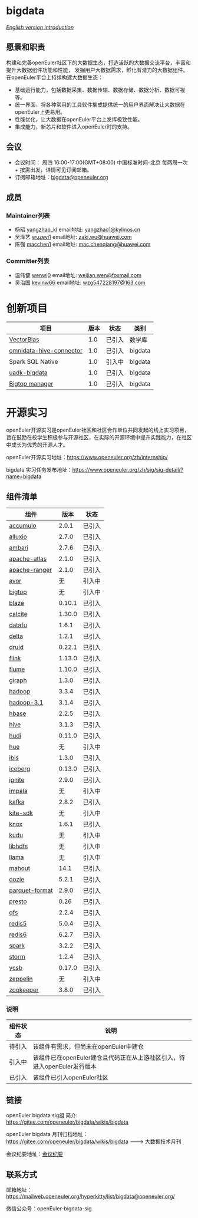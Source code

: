 # bigdata    
[ _English version introduction_ ](readme-English.md)


## 愿景和职责
构建和完善openEuler社区下的大数据生态，打造活跃的大数据交流平台，丰富和提升大数据组件功能和性能，
发掘用户大数据需求，孵化有潜力的大数据组件。
在openEuler平台上持续构建大数据生态：
- 基础运行能力，包括数据采集、数据传输、数据存储、数据分析、数据可视等。
- 统一界面，将各种常用的工具软件集成提供统一的用户界面解决让大数据在openEuler上更易用。
- 性能优化，让大数据在openEuler平台上发挥极致性能。
- 集成能力，新芯片和软件进入openEuler时的支持。

## 会议

- 会议时间： 周四 16:00-17:00(GMT+08:00) 中国标准时间-北京 每两周一次 + 按需出发，详情可见订阅邮箱。
- 订阅邮箱地址：bigdata@openeuler.org

## 成员

### Maintainer列表
  - 杨昭    [yangzhao_kl](https://gitee.com/yangzhao_kl) email地址: yangzhao1@kylinos.cn 
  - 吴泽艺  [wuzeyi1](https://gitee.com/wuzeyi1)         email地址: zaki.wu@huawei.com
  - 陈强    [macchen1](https://gitee.com/macchen1)       email地址: mac.chenqiang@huawei.com

### Committer列表
  - 温伟健    [wenwj0](https://gitee.com/wenwj0) email地址: weijian.wen@foxmail.com
  - 吴治国  [kevinw66](https://gitee.com/kevinw66)         email地址: wzg547228197@163.com

# 创新项目
| 项目 | 版本 | 状态 | 类别 |
| ---- | ---- | ---- | ---- |
|[VectorBlas](https://gitee.com/openeuler/vectorBlas) | 1.0 | 已引入| 数学库 |
|[omnidata-hive-connector](https://gitee.com/openeuler/omnidata-hive-connector)|1.0|已引入|bigdata|
|Spark SQL Native|1.0|引入中|bigdata|
|[uadk-bigdata](https://gitee.com/openeuler/uadk-bigdata)|1.0|已引入|bigdata|
|[Bigtop manager](https://gitee.com/openeuler/bigtop-manager)|1.0|已引入|bigdata|

# 开源实习
openEuler开源实习是openEuler社区和社区合作单位共同发起的线上实习项目，旨在鼓励在校学生积极参与开源社区，在实际的开源环境中提升实践能力，在社区中成长为优秀的开源人才。

openEuler开源实习地址：https://www.openeuler.org/zh/internship/

bigdata 实习任务发布地址：https://www.openeuler.org/zh/sig/sig-detail/?name=bigdata

## 组件清单

| 组件 | 版本 | 状态 |
| ---------------- |---------------- |---------------- |
|	[accumulo](https://gitee.com/src-openeuler/accumulo)	|	2.0.1	|	已引入	|
|	[alluxio](https://gitee.com/src-openeuler/alluxio)	|	2.7.0	|	已引入	|
|	[ambari](https://gitee.com/src-openeuler/ambari)	|	2.7.6	|	已引入	|
|	[apache-atlas](https://gitee.com/src-openeuler/apache-atlas)	|	2.1.0	|	已引入	|
|	[apache-ranger](https://gitee.com/src-openeuler/apache-ranger)	|	2.1.0	|	已引入	|
|	[avor](https://gitee.com/src-openeuler/avor)	|	无	|	引入中	|
|	[bigtop](https://gitee.com/src-openeuler/bigtop)	|	无	|	引入中	|
|	[blaze](https://gitee.com/src-openeuler/blaze)	|	0.10.1	|	已引入	|
|	[calcite](https://gitee.com/src-openeuler/calcite)	|	1.30.0	|	已引入	|
|	[datafu](https://gitee.com/src-openeuler/datafu)	|	1.6.1	|	已引入	|
|	[delta](https://gitee.com/src-openeuler/delta)	|	1.2.1	|	已引入	|
|	[druid](https://gitee.com/src-openeuler/druid)	|	0.22.1	|	已引入	|
|	[flink](https://gitee.com/src-openeuler/flink)	|	1.13.0	|	已引入	|
|	[flume](https://gitee.com/src-openeuler/flume)	|	1.10.0	|	已引入	|
|	[giraph](https://gitee.com/src-openeuler/giraph)	|	1.3.0	|	已引入	|
|	[hadoop](https://gitee.com/src-openeuler/hadoop)	|	3.3.4	|	已引入	|
|	[hadoop-3.1](https://gitee.com/src-openeuler/hadoop-3.1)	|	3.1.4	|	已引入	|
|	[hbase](https://gitee.com/src-openeuler/hbase)	|	2.2.5	|	已引入	|
|	[hive](https://gitee.com/src-openeuler/hive)	|	3.1.3	|	已引入	|
|	[hudi](https://gitee.com/src-openeuler/hudi)	|	0.11.0	|	已引入	|
|	[hue](https://gitee.com/src-openeuler/hue)	|	无	|	引入中	|
|	[ibis](https://gitee.com/src-openeuler/ibis)	|	1.3.0	|	已引入	|
|	[iceberg](https://gitee.com/src-openeuler/iceberg)	|	0.13.0	|	已引入	|
|	[ignite](https://gitee.com/src-openeuler/ignite)	|	2.9.0	|	已引入	|
|	[impala](https://gitee.com/src-openeuler/impala)	|	无	|	引入中	|
|	[kafka](https://gitee.com/src-openeuler/kafka)	|	2.8.2	|	已引入	|
|	[kite-sdk](https://gitee.com/src-openeuler/kite-sdk)	|	无	|	引入中	|
|	[knox](https://gitee.com/src-openeuler/knox)	|	1.6.1	|	已引入	|
|	[kudu](https://gitee.com/src-openeuler/kudu)	|	无	|	引入中	|
|	[libhdfs](https://gitee.com/src-openeuler/libhdfs)	|	无	|	引入中	|
|	[llama](https://gitee.com/src-openeuler/llama)	|	无	|	引入中	|
|	[mahout](https://gitee.com/src-openeuler/mahout)	|	14.1	|	已引入	|
|	[oozie](https://gitee.com/src-openeuler/oozie)	|	5.2.1	|	已引入	|
|	[parquet-format](https://gitee.com/src-openeuler/parquet-format)	|	2.9.0	|	已引入	|
|	[presto](https://gitee.com/src-openeuler/presto)	|	0.26	|	已引入	|
|	[qfs](https://gitee.com/src-openeuler/qfs)	|	2.2.4	|	已引入	|
|	[redis5](https://gitee.com/src-openeuler/redis5)	|	5.0.4	|	已引入	|
|	[redis6](https://gitee.com/src-openeuler/redis6)	|	6.2.7	|	已引入	|
|	[spark](https://gitee.com/src-openeuler/spark)	|	3.2.2	|	已引入	|
|	[storm](https://gitee.com/src-openeuler/storm)	|	1.2.4	|	已引入	|
|	[ycsb](https://gitee.com/src-openeuler/ycsb)	|	0.17.0	|	已引入	|
|	[zeppelin](https://gitee.com/src-openeuler/zeppelin)	|	无	|	引入中	|
|	[zookeeper](https://gitee.com/src-openeuler/zookeeper)	|	3.8.0	|	已引入	|

### 说明
| 组件状态 | 说明 |
|------|----|
| 待引入     | 该组件有需求，但尚未在openEuler中建仓   |
| 引入中     | 该组件已在openEuler建仓且代码正在从上游社区引入，待进入openEuler发行版本 |
| 已引入     | 该组件已引入openEuler社区   |
                     


## 链接
openEuler bigdata sig组 简介: https://gitee.com/openeuler/bigdata/wikis/bigdata

openEuler bigdata 月刊归档地址：https://gitee.com/openeuler/bigdata/wikis/bigdata ---> 大数据技术月刊

会议纪要地址：[会议纪要](https://gitee.com/openeuler/bigdata/wikis/sig-bigdata%E4%BB%8B%E7%BB%8D)



## 联系方式
邮箱地址：https://mailweb.openeuler.org/hyperkitty/list/bigdata@openeuler.org/

微信公众号：openEuler-bigdata-sig

